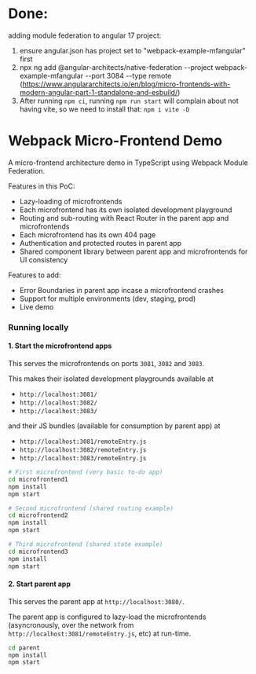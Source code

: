 # Done:

adding module federation to angular 17 project:

1. ensure angular.json has project set to "webpack-example-mfangular" first
2. npx ng add @angular-architects/native-federation --project webpack-example-mfangular  --port 3084 --type remote
    (https://www.angulararchitects.io/en/blog/micro-frontends-with-modern-angular-part-1-standalone-and-esbuild/)
3. After running `npm ci`, running `npm run start` will complain about not having vite, so we need to install that: `npm i vite -D`



# Webpack Micro-Frontend Demo

A micro-frontend architecture demo in TypeScript using Webpack Module Federation.

Features in this PoC:

- Lazy-loading of microfrontends
- Each microfrontend has its own isolated development playground
- Routing and sub-routing with React Router in the parent app and microfrontends
- Each microfrontend has its own 404 page
- Authentication and protected routes in parent app
- Shared component library between parent app and microfrontends for UI consistency

Features to add:

- Error Boundaries in parent app incase a microfrontend crashes
- Support for multiple environments (dev, staging, prod)
- Live demo

### Running locally

#### 1. Start the microfrontend apps

This serves the microfrontends on ports `3081`, `3082` and `3083`.

This makes their isolated development playgrounds available at

- `http://localhost:3081/`
- `http://localhost:3082/`
- `http://localhost:3083/`

and their JS bundles (available for consumption by parent app) at

- `http://localhost:3081/remoteEntry.js`
- `http://localhost:3082/remoteEntry.js`
- `http://localhost:3083/remoteEntry.js`

```sh
# First microfrontend (very basic to-do app)
cd microfrontend1
npm install
npm start

# Second microfrontend (shared routing example)
cd microfrontend2
npm install
npm start

# Third microfrontend (shared state example)
cd microfrontend3
npm install
npm start
```

#### 2. Start parent app

This serves the parent app at `http://localhost:3080/`.

The parent app is configured to lazy-load the microfrontends (asyncronously, over the network from `http://localhost:3081/remoteEntry.js`, etc) at run-time.

```sh
cd parent
npm install
npm start
```
